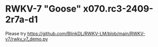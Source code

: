 # RWKV-7 "Goose" x070.rc3-2409-2r7a-d1

Please try https://github.com/BlinkDL/RWKV-LM/blob/main/RWKV-v7/rwkv_v7_demo.py
